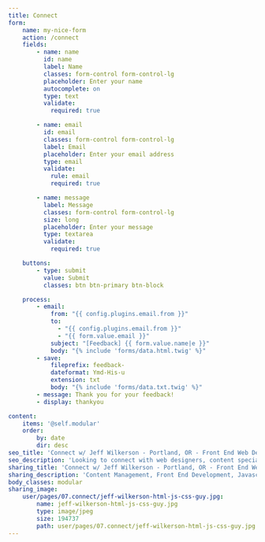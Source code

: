 ```yaml
---
title: Connect
form:
    name: my-nice-form
    action: /connect
    fields:
        - name: name
          id: name
          label: Name
          classes: form-control form-control-lg
          placeholder: Enter your name
          autocomplete: on
          type: text
          validate:
            required: true

        - name: email
          id: email
          classes: form-control form-control-lg
          label: Email
          placeholder: Enter your email address
          type: email
          validate:
            rule: email
            required: true

        - name: message
          label: Message
          classes: form-control form-control-lg
          size: long
          placeholder: Enter your message
          type: textarea
          validate:
            required: true

    buttons:
        - type: submit
          value: Submit
          classes: btn btn-primary btn-block

    process:
        - email:
            from: "{{ config.plugins.email.from }}"
            to:
              - "{{ config.plugins.email.from }}"
              - "{{ form.value.email }}"
            subject: "[Feedback] {{ form.value.name|e }}"
            body: "{% include 'forms/data.html.twig' %}"
        - save:
            fileprefix: feedback-
            dateformat: Ymd-His-u
            extension: txt
            body: "{% include 'forms/data.txt.twig' %}"
        - message: Thank you for your feedback!
        - display: thankyou    

content:
    items: '@self.modular'
    order:
        by: date
        dir: desc
seo_title: 'Connect w/ Jeff Wilkerson - Portland, OR - Front End Web Developer'
seo_description: 'Looking to connect with web designers, content specialists, etc in Portland, Oregon area. Web Developer wanting to create websites'
sharing_title: 'Connect w/ Jeff Wilkerson - Portland, OR - Front End Web Developer'
sharing_description: 'Content Management, Front End Development, Javascript, I do it all. Contact me  today!'
body_classes: modular
sharing_image:
    user/pages/07.connect/jeff-wilkerson-html-js-css-guy.jpg:
        name: jeff-wilkerson-html-js-css-guy.jpg
        type: image/jpeg
        size: 194737
        path: user/pages/07.connect/jeff-wilkerson-html-js-css-guy.jpg
---
```


